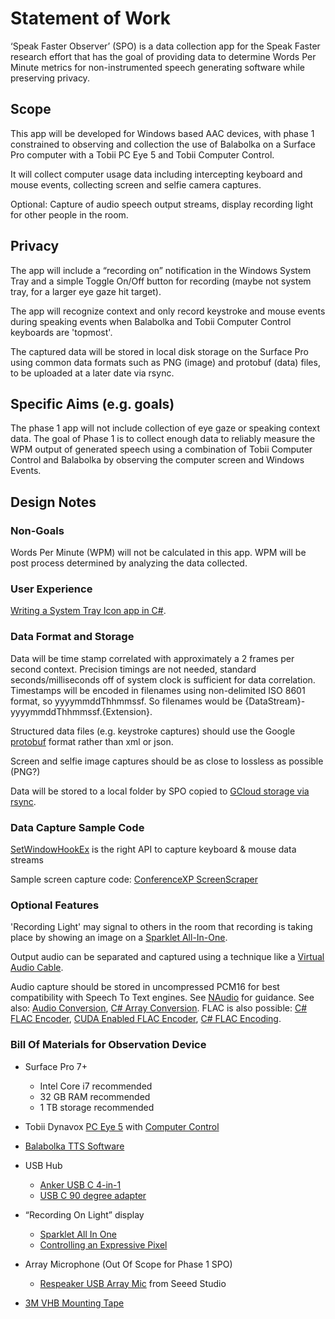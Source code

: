 # Statement of Work

‘Speak Faster Observer’ (SPO) is a data collection app for the Speak Faster research effort that has the goal of providing data to determine Words Per Minute metrics for non-instrumented speech generating software while preserving privacy.

## Scope

This app will be developed for Windows based AAC devices, with phase 1 constrained to observing and
collection the use of Balabolka on a Surface Pro computer with a Tobii PC Eye 5 and Tobii Computer Control.

It will collect computer usage data including intercepting keyboard and mouse events, collecting screen and selfie camera captures.

Optional: Capture of audio speech output streams, display recording light for other people in the room.

## Privacy

The app will include a “recording on” notification in the Windows System Tray and a simple Toggle On/Off button for recording (maybe not system tray, for a larger eye gaze hit target).

The app will recognize context and only record keystroke and mouse events during speaking events when Balabolka and Tobii Computer Control keyboards are 'topmost'.

The captured data will be stored in local disk storage on the Surface Pro using common data formats such as PNG (image)
and protobuf (data) files, to be uploaded at a later date via rsync.

## Specific Aims (e.g. goals)

The phase 1 app will not include collection of eye gaze or speaking context data.  The goal of Phase 1 is to collect enough
data to reliably measure the WPM output of generated speech using a combination of Tobii Computer Control and Balabolka by
observing the computer screen and Windows Events.

## Design Notes

### Non-Goals

Words Per Minute (WPM) will not be calculated in this app.  WPM will be post process determined by analyzing the data collected.

### User Experience

[Writing a System Tray Icon app in C#](https://www.red-gate.com/simple-talk/dotnet/net-framework/creating-tray-applications-in-net-a-practical-guide/).

### Data Format and Storage

Data will be time stamp correlated with approximately a 2 frames per second context.  Precision timings are not needed, standard seconds/milliseconds off of system clock is sufficient for data correlation.  Timestamps will be encoded in filenames using non-delimited ISO 8601 format, so yyyymmddThhmmssf.  So filenames would be {DataStream}-yyyymmddThhmmssf.{Extension}.

Structured data files (e.g. keystroke captures) should use the Google [protobuf](https://developers.google.com/protocol-buffers/docs/csharptutorial) format rather than xml or json.

Screen and selfie image captures should be as close to lossless as possible (PNG?)

Data will be stored to a local folder by SPO copied to [GCloud storage via rsync](https://cloud.google.com/storage/docs/gsutil/commands/rsync).

### Data Capture Sample Code

[SetWindowHookEx](https://docs.microsoft.com/en-us/windows/win32/winmsg/hooks) is the right API to capture keyboard & mouse data streams

Sample screen capture code: [ConferenceXP ScreenScraper](https://github.com/conferencexp/conferencexp/blob/1fb8be570a7c4b21d9161f3ee7a93a3bd1ea9275/MSR.LST.DShow/ScreenScraper/ScreenScraper.cpp#L204)

### Optional Features

'Recording Light' may signal to others in the room that recording is taking place by showing an image on a [Sparklet All-In-One](https://siliconsquared.com/sparkletallinone/).

Output audio can be separated and captured using a technique like a [Virtual Audio Cable](http://ntonyx.com/vac.htm).

Audio capture should be stored in uncompressed PCM16 for best compatibility with Speech To Text engines.  See [NAudio](https://markheath.net/post/how-to-record-and-play-audio-at-same) for guidance.  See also: [Audio Conversion](https://gitter.im/naudio/NAudio?at=56f2aa21e247956f1e305cbf), [C# Array Conversion](https://www.markheath.net/post/how-to-convert-byte-to-short-or-float).  FLAC is also possible: [C# FLAC Encoder](https://hydrogenaud.io/index.php?topic=74242.0), [CUDA Enabled FLAC Encoder](http://cue.tools/wiki/FLACCL), [C# FLAC Encoding](https://sourceforge.net/p/cuetoolsnet/code/ci/default/tree/CUETools.Codecs.FLACCL/).

### Bill Of Materials for Observation Device

- Surface Pro 7+
  - Intel Core i7 recommended
  - 32 GB RAM recommended
  - 1 TB storage recommended

- Tobii Dynavox [PC Eye 5](https://us.tobiidynavox.com/products/pceye) with [Computer Control](https://www.tobiidynavox.com/products/computer-control/)
  
- [Balabolka TTS Software](http://www.cross-plus-a.com/balabolka.htm)

- USB Hub
  - [Anker USB C 4-in-1](https://www.amazon.com/gp/product/B07KS3PQG2)
  - [USB C 90 degree adapter](https://www.amazon.com/Poyiccot-2-Pack-Degree-Adapter-Extension/dp/B071XHQJG8)

- “Recording On Light” display
  - [Sparklet All In One](https://siliconsquared.com/sparkletallinone/)
  - [Controlling an Expressive Pixel](https://github.com/microsoft/ExpressivePixels/tree/master/Windows/ExpressivePixelsActivator/WPF)

- Array Microphone (Out Of Scope for Phase 1 SPO)
  - [Respeaker USB Array Mic](https://www.seeedstudio.com/ReSpeaker-USB-Mic-Array-p-4247.html) from Seeed Studio

- [3M VHB Mounting Tape](https://www.amazon.com/3M-Scotch-5952-VHB-Tape/dp/B01BU7038A)

